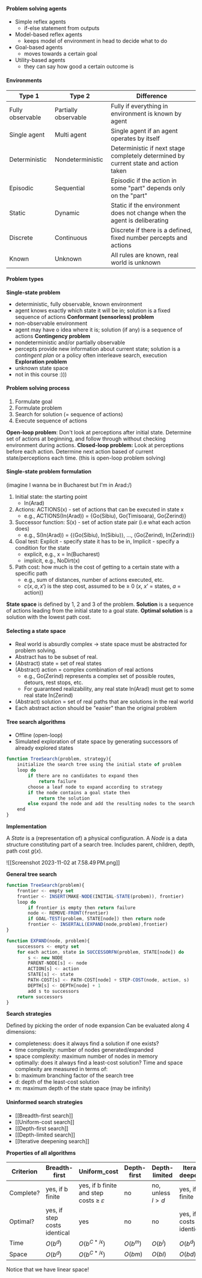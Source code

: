#### Problem solving agents

* Simple reflex agents 
	* if-else statement from outputs
* Model-based reflex agents
	* keeps model of environment in head to decide what to do
* Goal-based agents
	* moves towards a certain goal
* Utility-based agents
	* they can say how good a certain outcome is

#### Environments

| Type 1 | Type 2 | Difference |
| ------|----|----|
| Fully observable | Partially observable | Fully if everything in environment is known by agent |
| Single agent | Multi agent | Single agent if an agent operates by itself |
| Deterministic | Nondeterministic| Deterministic if next stage completely determined by current state and action taken |
| Episodic | Sequential | Episodic if the action in some "part" depends only on the "part"|
| Static | Dynamic | Static if the environment does not change when the agent is deliberating|
| Discrete | Continuous | Discrete if there is a defined, fixed number percepts and actions |
| Known | Unknown | All rules are known, real world is unknown |

#### Problem types

**Single-state problem**
* deterministic, fully observable, known environment
* agent knows exactly which state it will be in; solution is a fixed sequence of actions
**Conformant (sensorless) problem**
* non-observable environment
* agent may have o idea where it is; solution (if any) is a sequence of actions
**Contingency problem**
* nondeterministic and/or partially observable
* percepts provide new information about current state; solution is a *contingent plan* or a policy often interleave search, execution
**Exploration problem**
* unknown state space 
* not in this course :)))

#### Problem solving process

1. Formulate goal
2. Formulate problem
3. Search for solution (= sequence of actions)
4. Execute sequence of actions

**Open-loop problem**: 
Don't look at perceptions after initial state. Determine set of actions at beginning, and follow through without checking environment during actions.
**Closed-loop problem:**
Look at perceptions before each action. Determine next action based of current state/perceptions each time.
(this is open-loop problem solving)

#### Single-state problem formulation

(imagine I wanna be in Bucharest but I'm in Arad:/)
1. Initial state: the starting point 
	* In(Arad)
2. Actions: ACTIONS(x) - set of actions that can be executed in state x
	* e.g., ACTIONS(In(Arad)) = {Go(Sibiu), Go(Timisoara), Go(Zerind)} 
3. Successor function: S(x) - set of action state pair (i.e what each action does)
	* e.g., S(In(Arad)) = {⟨Go(Sibiu), In(Sibiu)⟩, ..., ⟨Go(Zerind), In(Zerind)⟩}
4. Goal test: Explicit - specify state it has to be in, Implicit - specify a condition for the state
	* explicit, e.g., x = In(Bucharest)
	* implicit, e.g., NoDirt(x)
5. Path cost: how much is the cost of getting to a certain state with a specific path 
	* e.g., sum of distances, number of actions executed, etc.
	* $c(x, a, x')$ is the step cost, assumed to be ≥ 0 ($x$, $x’$ = states, $a$ = action))

**State space** is defined by 1, 2 and 3 of the problem. 
**Solution** is a sequence of actions leading from the initial state to a goal state.
**Optimal solution** is a solution with the lowest path cost.

#### Selecting a state space

* Real world is absurdly complex -> state space must be abstracted for problem solving.
* Abstract has to be subset of real.
* (Abstract) state = set of real states
* (Abstract) action = complex combination of real actions
	* e.g., Go(Zerind) represents a complex set of possible routes, detours, rest stops, etc.  
	- For guaranteed realizability, any real state In(Arad) must get to some real state In(Zerind)
* (Abstract) solution = set of real paths that are solutions in the real world
* Each abstract action should be "easier" than the original problem

#### Tree search algorithms

* Offline (open-loop)
* Simulated exploration of state space by generating successors of already explored states
```js
function TreeSearch(problem, strategy){
	initialize the search tree using the initial state of problem
	loop do
		if there are no candidates to expand then
			return failure
		choose a leaf node to expand according to strategy
		if the node contains a goal state then
			return the solution
		else expand the node and add the resulting nodes to the search tree
	end
}
```

**Implementation**

A *State* is a (representation of) a physical configuration.
A *Node* is a data structure constituting part of a search tree. Includes parent, children, depth, path cost $g(x)$.

 ![[Screenshot 2023-11-02 at 7.58.49 PM.png]]

**General tree search**
```js
function TreeSearch(problem){
	frontier <- empty set
	frontier <- INSERT(MAKE-NODE(INITIAL-STATE(probem)), frontier)
	loop do
		if frontier is empty then return failure
		node <- REMOVE-FRONT(frontier)
		if GOAL-TEST(problem, STATE[node]) then return node
		frontier <- INSERTALL(EXPAND(node,problem),frontier)
}
```
```js
function EXPAND(node, problem){
	successors <- empty set
	for each action, state in SUCCESSORFN(problem, STATE[node]) do
		s <- new NODE
		PARENT-NODE[s] <- node
		ACTION[s] <- action
		STATE[s] <- state
		PATH-COST[s] <- PATH-COST[node] + STEP-COST(node, action, s)  
		DEPTH[s] <- DEPTH[node] + 1  
		add s to successors  
	return successors
}
```

**Search strategies**

Defined by picking the order of node expansion
Can be evaluated along 4 dimensions:
* completeness: does it always find a solution if one exists?
* time complexity: number of nodes generated/expanded
* space complexity: maximum number of nodes in memory
* optimally: does it always find a least-cost solution?
Time and space complexity are measured in terms of:
* b: maximum branching factor of the search tree
* d: depth of the least-cost solution
* m: maximum depth of the state space (may be infinity)

#### Uninformed search strategies

* [[Breadth-first search]]
* [[Uniform-cost search]]
* [[Depth-first search]]
* [[Depth-limited search]]
* [[Iterative deepening search]]

**Properties of all algorithms**

Criterion | Breadth-first | Uniform_cost | Depth-first | Depth-limited | Iterative deepening
 ------|----|---|----|----|----
Complete? | yes, if b finite | yes, if b finite and step costs ≥ 𝜀 | no | no, unless $l > d$ | yes, if b is finite
Optimal? | yes, if step costs identical | yes | no | no | yes, if step costs identical
Time | $O(b^d)$ | $O(b^{C*/\epsilon})$ | $O(b^m)$ | $O(b^l)$ | $O(b^d)$  
Space | $O(b^d)$ | $O(b^{C*/\epsilon})$ |$O(bm)$ | $O(bl)$ | $O(bd)$  

Notice that we have linear space!

